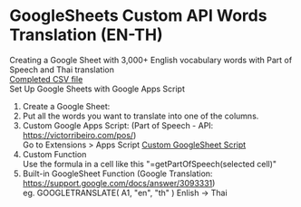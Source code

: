 # GoogleSheets Custom API Words Translation (EN-TH)

Creating a Google Sheet with 3,000+ English vocabulary words with Part of Speech and Thai translation
</br>
[Completed CSV file](Words.csv)
</br>
Set Up Google Sheets with Google Apps Script

1. Create a Google Sheet:
2. Put all the words you want to translate into one of the columns.
3. Custom Google Apps Script: (Part of Speech - API: https://victorribeiro.com/pos/)
   </br>
   Go to Extensions > Apps Script [Custom GoogleSheet Script](script.js)
4. Custom Function
   </br>
   Use the formula in a cell like this "=getPartOfSpeech(selected cell)"
5. Built-in GoogleSheet Function (Google Translation: https://support.google.com/docs/answer/3093331)
   </br>
   eg. GOOGLETRANSLATE( A1, "en", "th" ) Enlish -> Thai
